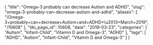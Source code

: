{
    "title": "Omega-3 probably can decrease Autism and ADHD",
    "slug": "omega-3-probably-can-decrease-autism-and-adhd",
    "aliases": [
        "/Omega-3+probably+can+decrease+Autism+and+ADHD+\u2013+March+2019",
        "/10608"
    ],
    "tiki_page_id": 10608,
    "date": "2019-03-23",
    "categories": [
        "Autism",
        "Infant-Child",
        "Vitamin D and Omega-3",
        "ADHD"
    ],
    "tags": [
        "ADHD",
        "Autism",
        "Infant-Child",
        "Vitamin D and Omega-3"
    ]
}